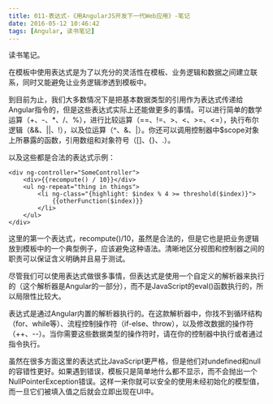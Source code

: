 ```yaml
---
title: 011-表达式-《用AngularJS开发下一代Web应用》-笔记
date: 2016-05-12 10:46:42
tags: [Angular, 读书笔记]
---
```

读书笔记。
<!--more-->

在模板中使用表达式是为了以充分的灵活性在模板、业务逻辑和数据之间建立联系，同时又能避免让业务逻辑渗透到模板中。

到目前为止，我们大多数情况下是把基本数据类型的引用作为表达式传递给Angular指令的，但是这些表达式实际上还能做更多的事情。可以进行简单的数学运算（+、-、*、/、%），进行比较运算（==、!=、>、<、>=、<=），执行布尔逻辑（&&、||、!），以及位运算（\^、&、|）。你还可以调用控制器中$scope对象上所暴露的函数，引用数组和对象符号（[]、{}、.）。

以及这些都是合法的表达式示例：

``` 
<div ng-controller="SomeController">
	<div>{{recompute() / 10}}</div>
	<ul ng-repeat="thing in things">
		<li ng-class="{highlight: $index % 4 >= threshold($index)}">
			{{otherFunction($index)}}
		</li>
	</ul>
</div>
```

这里的第一个表达式，recompute()/10，虽然是合法的，但是它也是把业务逻辑放到模板中的一个典型例子，应该避免这种语法。清晰地区分视图和控制器之间的职责可以保证含义明确并且易于测试。

尽管我们可以使用表达式做很多事情，但表达式是使用一个自定义的解析器来执行的（这个解析器是Angular的一部分），而不是JavaScript的eval()函数执行的，所以局限性比较大。

表达式是通过Angular内置的解析器执行的。在这款解析器中，你找不到循环结构（for、while等）、流程控制操作符（if-else、throw），以及修改数据的操作符（++、--）。当你需要这些数据类型的操作符时，请在你的控制器中执行或者通过指令执行。

虽然在很多方面这里的表达式比JavaScript更严格，但是他们对undefined和null的容错性更好。如果遇到错误，模板只是简单地什么都不显示，而不会抛出一个NullPointerException错误。这样一来你就可以安全的使用未经初始化的模型值，而一旦它们被填入值之后就会立即出现在UI中。